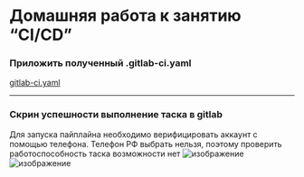 # Домашняя работа к занятию “CI/CD”


### Приложить полученный .gitlab-ci.yaml

[gitlab-ci.yaml](https://github.com/RomanenkoAleksandr/Netology_MLOps/blob/main/CICD/gitlab-ci.yml)
***
### Скрин успешности выполнение таска в gitlab

Для запуска пайплайна необходимо верифицировать аккаунт с помощью телефона. Телефон РФ выбрать нельзя, поэтому проверить работоспособность таска возможности нет
![изображение](https://github.com/user-attachments/assets/6f8a41fd-7535-4e9e-90e5-e18d41896230)
![изображение](https://github.com/user-attachments/assets/35ec0141-ddde-4e44-891e-dbc8335f608d)

